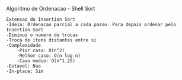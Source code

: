 Algoritmo de Ordenacao - Shell Sort

    Extensao do Insertion Sort
    -Ideia: Ordenacao parcial a cada passo. Para depois ordenar pelo Insertion Sort
    -Diminui o numero de trocas
    -Troca de itens distantes entre si
    -Complexidade 
        -Pior caso: O(n^2)
        -Melhor caso: O(n log n)
        -Caso medio: O(n^1.25)
    -Estavel: Nao
    -In-place: Sim